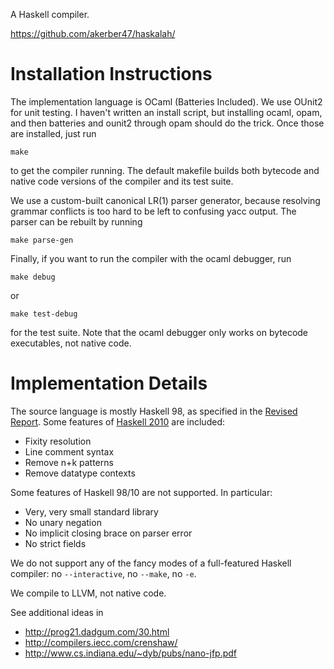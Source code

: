 
A Haskell compiler.

https://github.com/akerber47/haskalah/

# Installation Instructions #

The implementation language is OCaml (Batteries Included). We use OUnit2
for unit testing. I haven't written an install script, but
installing ocaml, opam, and then batteries and ounit2 through opam should
do the trick. Once those are installed, just run

	make

to get the compiler running. The default makefile builds both bytecode
and native code versions of the compiler and its test suite.

We use a custom-built canonical LR(1) parser generator, because
resolving grammar conflicts is too hard to be left to confusing yacc
output. The parser can be rebuilt by running

	make parse-gen

Finally, if you want to run the compiler with the ocaml debugger, run

	make debug

or

	make test-debug

for the test suite. Note that the ocaml debugger only works on bytecode
executables, not native code.

# Implementation Details #

The source language is mostly Haskell 98, as specified in the [Revised
Report](http://www.haskell.org/onlinereport/).  Some features of [Haskell
2010](http://www.haskell.org/haskellwiki/Haskell_2010) are included:
* Fixity resolution
* Line comment syntax
* Remove n+k patterns
* Remove datatype contexts

Some features of Haskell 98/10 are not supported. In particular:
* Very, very small standard library
* No unary negation
* No implicit closing brace on parser error
* No strict fields

We do not support any of the fancy modes of a full-featured Haskell compiler:
no `--interactive`, no `--make`, no `-e`.

We compile to LLVM, not native code.

See additional ideas in
* http://prog21.dadgum.com/30.html
* http://compilers.iecc.com/crenshaw/
* http://www.cs.indiana.edu/~dyb/pubs/nano-jfp.pdf
